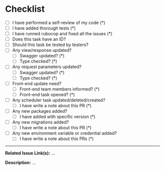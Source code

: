 # Checklist

<!-- checklist-start -->

- [ ] I have performed a self-review of my code (\*)
- [ ] I have added thorough tests (\*)
- [ ] I have runned rubocop and fixed all the issues (\*)
- [ ] Does this task have an ID?
- [ ] Should this task be tested by testers?
- [ ] Any view/response updated?
  - [ ] Swagger updated? (\*)
  - [ ] Type checked? (\*)
- [ ] Any request parameters updated?
  - [ ] Swagger updated? (\*)
  - [ ] Type checked? (\*)
- [ ] Front-end update need?
  - [ ] Front-end team members informed? (\*)
  - [ ] Front-end task opened? (\*)
- [ ] Any scheduler task updated/deleted/created?
  - [ ] I have write a note about this PR (\*)
- [ ] Any new packages added?
  - [ ] I have added with specific version (\*)
- [ ] Any new migrations added?
  - [ ] I have write a note about this PR (\*)
- [ ] Any new environment variable or credential added?
  - [ ] I have write a note about this PRs (\*)

<!-- checklist-end -->

***

**Related Issue Link(s):** ...

**Description:** ...
